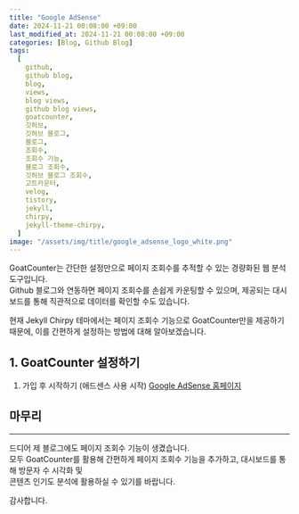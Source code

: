 ```yaml
---
title: "Google AdSense"
date: 2024-11-21 00:08:00 +09:00
last_modified_at: 2024-11-21 00:08:00 +09:00
categories: [Blog, Github Blog]
tags:
  [
    github,
    github blog,
    blog,
    views,
    blog views,
    github blog views,
    goatcounter,
    깃허브,
    깃허브 블로그,
    블로그,
    조회수,
    조회수 기능,
    블로그 조회수,
    깃허브 블로그 조회수,
    고트카운터,
    velog,
    tistory,
    jekyll,
    chirpy,
    jekyll-theme-chirpy,
  ]
image: "/assets/img/title/google_adsense_logo_white.png"
---
```


GoatCounter는 간단한 설정만으로 페이지 조회수를 추적할 수 있는 경량화된 웹 분석 도구입니다.  
Github 블로그와 연동하면 페이지 조회수를 손쉽게 카운팅할 수 있으며, 제공되는 대시보드를 통해 직관적으로 데이터를 확인할 수도 있습니다.  

현재 Jekyll Chirpy 테마에서는 페이지 조회수 기능으로 GoatCounter만을 제공하기 때문에, 이를 간편하게 설정하는 방법에 대해 알아보겠습니다.  

## 1. GoatCounter 설정하기
1. 가입 후 시작하기 (애드센스 사용 시작)
[Google AdSense 홈페이지](https://adsense.google.com)

## 마무리
---
드디어 제 블로그에도 페이지 조회수 기능이 생겼습니다.  
모두 GoatCounter를 활용해 간편하게 페이지 조회수 기능을 추가하고, 대시보드를 통해 방문자 수 시각화 및  
콘텐츠 인기도 분석에 활용하실 수 있기를 바랍니다.  

감사합니다.  
